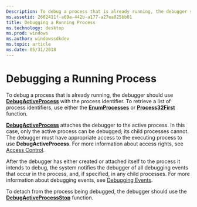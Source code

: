 ```yaml
---
Description: To debug a process that is already running, the debugger should use DebugActiveProcess with the process identifier. To retrieve a list of process identifiers, use either the EnumProcesses or Process32First function.
ms.assetid: 2662411f-a69a-442b-a177-a27ea025bb01
title: Debugging a Running Process
ms.technology: desktop
ms.prod: windows
ms.author: windowssdkdev
ms.topic: article
ms.date: 05/31/2018
---
```


# Debugging a Running Process

To debug a process that is already running, the debugger should use [**DebugActiveProcess**](/windows/desktop/api/WinBase/) with the process identifier. To retrieve a list of process identifiers, use either the [**EnumProcesses**](https://www.bing.com/search?q=**EnumProcesses**) or [**Process32First**](https://www.bing.com/search?q=**Process32First**) function.

[**DebugActiveProcess**](/windows/desktop/api/WinBase/) attaches the debugger to the active process. In this case, only the active process can be debugged; its child processes cannot. The debugger must have appropriate access to the executing process to use **DebugActiveProcess**. For more information about access rights, see [Access Control](https://msdn.microsoft.com/windows/desktop/d9ce4ec5-5c09-4b33-93a1-39638a925986).

After the debugger has either created or attached itself to the process it intends to debug, the system notifies the debugger of all debugging events that occur in the process, and, if specified, in any child processes. For more information about debugging events, see [Debugging Events](debugging-events.md).

To detach from the process being debugged, the debugger should use the [**DebugActiveProcessStop**](/windows/desktop/api/WinBase/) function.

 

 



